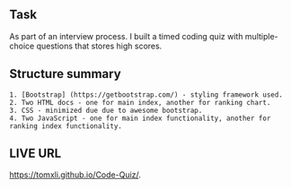 ## Task

As part of an interview process. I built a timed coding quiz with multiple-choice questions that stores high scores. 

## Structure summary

```
1. [Bootstrap] (https://getbootstrap.com/) - styling framework used.
2. Two HTML docs - one for main index, another for ranking chart.
3. CSS - minimized due due to awesome bootstrap.
4. Two JavaScript - one for main index functionality, another for ranking index functionality.
```

## LIVE URL

https://tomxli.github.io/Code-Quiz/.
